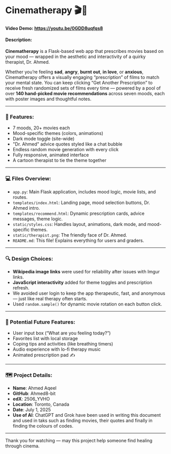 # Cinematherapy 🎬💊
#### Video Demo: https://youtu.be/0GDD8uqfqs8

#### Description:

**Cinematherapy** is a Flask-based web app that prescribes movies based on your mood — wrapped in the aesthetic and interactivity of a quirky therapist, Dr. Ahmed.

Whether you’re feeling **sad**, **angry**, **burnt out**, **in love**, or **anxious**, Cinematherapy offers a visually engaging “prescription” of films to match your mental state. You can keep clicking “Get Another Prescription” to receive fresh randomized sets of films every time — powered by a pool of over **140 hand-picked movie recommendations** across seven moods, each with poster images and thoughtful notes.

---

### 🧠 Features:

- 7 moods, 20+ movies each
- Mood-specific themes (colors, animations)
- Dark mode toggle (site-wide)
- "Dr. Ahmed" advice quotes styled like a chat bubble
- Endless random movie generation with every click
- Fully responsive, animated interface
- A cartoon therapist to tie the theme together

---

### 💻 Files Overview:

- `app.py`: Main Flask application, includes mood logic, movie lists, and routes.
- `templates/index.html`: Landing page, mood selection buttons, Dr. Ahmed intro.
- `templates/recommend.html`: Dynamic prescription cards, advice messages, theme logic.
- `static/styles.css`: Handles layout, animations, dark mode, and mood-specific themes.
- `static/therapist.png`: The friendly face of Dr. Ahmed.
- `README.md`: This file! Explains everything for users and graders.

---

### 🔍 Design Choices:

- **Wikipedia image links** were used for reliability after issues with Imgur links.
- **JavaScript interactivity** added for theme toggles and prescription refresh.
- We avoided user login to keep the app therapeutic, fast, and anonymous — just like real therapy often starts.
- Used `random.sample()` for dynamic movie rotation on each button click.

---

### 🧪 Potential Future Features:
- User input box (“What are you feeling today?”)
- Favorites list with local storage
- Coping tips and activities (like breathing timers)
- Audio experience with lo-fi therapy music
- Animated prescription pad ✍️

---

### 🗺️ Project Details:
- **Name**: Ahmed Aqeel
- **GitHub**: Ahmed8-bit
- **edX**: 2506_YVHO
- **Location**: Toronto, Canada
- **Date**: July 1, 2025
- **Use of AI**: ChatGPT and Grok have been used in writing this document and used in taks such as finding movies, their quotes and finally in finding the colours of codes.
---

Thank you for watching — may this project help someone find healing through cinema.
